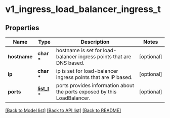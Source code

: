 # v1_ingress_load_balancer_ingress_t

## Properties
Name | Type | Description | Notes
------------ | ------------- | ------------- | -------------
**hostname** | **char \*** | hostname is set for load-balancer ingress points that are DNS based. | [optional] 
**ip** | **char \*** | ip is set for load-balancer ingress points that are IP based. | [optional] 
**ports** | [**list_t**](v1_ingress_port_status.md) \* | ports provides information about the ports exposed by this LoadBalancer. | [optional] 

[[Back to Model list]](../README.md#documentation-for-models) [[Back to API list]](../README.md#documentation-for-api-endpoints) [[Back to README]](../README.md)


